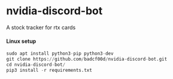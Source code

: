 # nvidia-discord-bot
A stock tracker for rtx cards

#### Linux setup
```python
sudo apt install python3-pip python3-dev
git clone https://github.com/badcf00d/nvidia-discord-bot.git
cd nvidia-discord-bot/
pip3 install -r requirements.txt
```